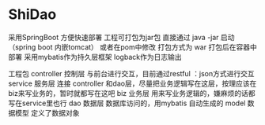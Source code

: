 # ShiDao
采用SpringBoot 方便快速部署
工程可打包为jar包 直接通过 java -jar 启动（spring boot 内嵌tomcat）
或者在pom中修改 打包方式为 war 打包后在容器中部署
采用mybatis作为持久层框架
logback作为日志输出

工程包
controller 控制层
与前台进行交互，目前通过restful ：json方式进行交互
service 服务层
连接 controller 和dao层，尽量把业务逻辑写在这层，按理应该在biz来写业务的，暂时就都写在这吧
biz 业务层
用来写业务逻辑的，嫌麻烦的话都写在service里也行
dao 数据层
数据库访问的，用mybatis 自动生成的
model 数据模型
定义了数据对象
